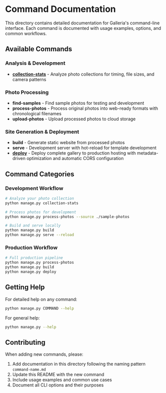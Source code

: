 # Command Documentation

This directory contains detailed documentation for Galleria's command-line interface. Each command is documented with usage examples, options, and common workflows.

## Available Commands

### Analysis & Development

- **[collection-stats](collection-stats.md)** - Analyze photo collections for timing, file sizes, and camera patterns

### Photo Processing

- **find-samples** - Find sample photos for testing and development
- **process-photos** - Process original photos into web-ready formats with chronological filenames
- **upload-photos** - Upload processed photos to cloud storage

### Site Generation & Deployment

- **build** - Generate static website from processed photos
- **serve** - Development server with hot-reload for template development
- **[deploy](deploy.md)** - Deploy complete gallery to production hosting with metadata-driven optimization and automatic CORS configuration

## Command Categories

### Development Workflow
```bash
# Analyze your photo collection
python manage.py collection-stats

# Process photos for development
python manage.py process-photos --source ./sample-photos

# Build and serve locally
python manage.py build
python manage.py serve --reload
```

### Production Workflow
```bash
# Full production pipeline
python manage.py process-photos
python manage.py build
python manage.py deploy
```

## Getting Help

For detailed help on any command:
```bash
python manage.py COMMAND --help
```

For general help:
```bash
python manage.py --help
```

## Contributing

When adding new commands, please:
1. Add documentation in this directory following the naming pattern `command-name.md`
2. Update this README with the new command
3. Include usage examples and common use cases
4. Document all CLI options and their purposes